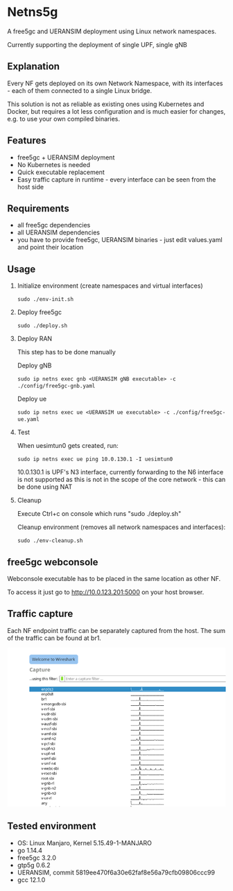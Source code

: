 # Netns5g

A free5gc and UERANSIM deployment using Linux network namespaces.

Currently supporting the deployment of single UPF, single gNB

## Explanation
Every NF gets deployed on its own Network Namespace, with its interfaces - each of them connected to a single Linux bridge.

This solution is not as reliable as existing ones using Kubernetes and Docker, but requires a lot less configuration and is much easier for changes, e.g. to use your own compiled binaries.

## Features

- free5gc + UERANSIM deployment
- No Kubernetes is needed
- Quick executable replacement
- Easy traffic capture in runtime - every interface can be seen from the host side



## Requirements

- all free5gc dependencies
- all UERANSIM dependencies
- you have to provide free5gc, UERANSIM binaries - just edit values.yaml and point their location
## Usage

1. Initialize environment (create namespaces and virtual interfaces)

    ```
    sudo ./env-init.sh
    ```
2. Deploy free5gc
    ```
    sudo ./deploy.sh
    ```
3. Deploy RAN
    
    This step has to be done manually

    Deploy gNB
    ```
    sudo ip netns exec gnb <UERANSIM gNB executable> -c ./config/free5gc-gnb.yaml
    ```
    Deploy ue
    ```
    sudo ip netns exec ue <UERANSIM ue executable> -c ./config/free5gc-ue.yaml
    ```
4. Test
    
    When uesimtun0 gets created, run:

    ```
    sudo ip netns exec ue ping 10.0.130.1 -I uesimtun0
    ```
    10.0.130.1 is UPF's N3 interface, currently forwarding to the N6 interface is not supported as this is not in the scope of the core network - this can be done using NAT
5. Cleanup
    
    Execute Ctrl+c on console which runs "sudo ./deploy.sh"

    Cleanup environment (removes all network namespaces and interfaces):
    ```
    sudo ./env-cleanup.sh
    ```
    
## free5gc webconsole

Webconsole executable has to be placed in the same location as other NF.


To access it just go to http://10.0.123.201:5000 on your host browser.

## Traffic capture

Each NF endpoint traffic can be separately captured from the host.
The sum of the traffic can be found at br1.

![Alt text](assets/traffic.png?raw=true "Traffic")

## Tested environment

- OS: Linux Manjaro, Kernel 5.15.49-1-MANJARO 
- go 1.14.4
- free5gc 3.2.0
- gtp5g 0.6.2
- UERANSIM, commit 5819ee470f6a30e62faf8e56a79cfb09806ccc99  
- gcc 12.1.0

